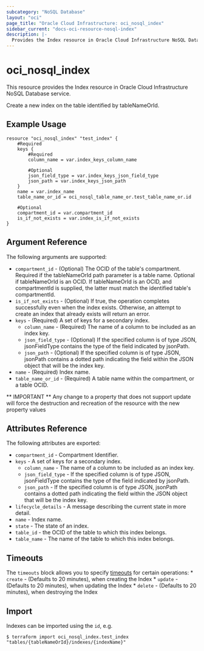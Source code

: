 ```yaml
---
subcategory: "NoSQL Database"
layout: "oci"
page_title: "Oracle Cloud Infrastructure: oci_nosql_index"
sidebar_current: "docs-oci-resource-nosql-index"
description: |-
  Provides the Index resource in Oracle Cloud Infrastructure NoSQL Database service
---
```


# oci_nosql_index
This resource provides the Index resource in Oracle Cloud Infrastructure NoSQL Database service.

Create a new index on the table identified by tableNameOrId.

## Example Usage

```hcl
resource "oci_nosql_index" "test_index" {
	#Required
	keys {
		#Required
		column_name = var.index_keys_column_name

		#Optional
		json_field_type = var.index_keys_json_field_type
		json_path = var.index_keys_json_path
	}
	name = var.index_name
	table_name_or_id = oci_nosql_table_name_or.test_table_name_or.id

	#Optional
	compartment_id = var.compartment_id
	is_if_not_exists = var.index_is_if_not_exists
}
```

## Argument Reference

The following arguments are supported:

* `compartment_id` - (Optional) The OCID of the table's compartment.  Required if the tableNameOrId path parameter is a table name. Optional if tableNameOrId is an OCID.  If tableNameOrId is an OCID, and compartmentId is supplied, the latter must match the identified table's compartmentId. 
* `is_if_not_exists` - (Optional) If true, the operation completes successfully even when the index exists.  Otherwise, an attempt to create an index that already exists will return an error. 
* `keys` - (Required) A set of keys for a secondary index.
	* `column_name` - (Required) The name of a column to be included as an index key.
	* `json_field_type` - (Optional) If the specified column is of type JSON, jsonFieldType contains the type of the field indicated by jsonPath. 
	* `json_path` - (Optional) If the specified column is of type JSON, jsonPath contains a dotted path indicating the field within the JSON object that will be the index key. 
* `name` - (Required) Index name.
* `table_name_or_id` - (Required) A table name within the compartment, or a table OCID.


** IMPORTANT **
Any change to a property that does not support update will force the destruction and recreation of the resource with the new property values

## Attributes Reference

The following attributes are exported:

* `compartment_id` - Compartment Identifier.
* `keys` - A set of keys for a secondary index.
	* `column_name` - The name of a column to be included as an index key.
	* `json_field_type` - If the specified column is of type JSON, jsonFieldType contains the type of the field indicated by jsonPath. 
	* `json_path` - If the specified column is of type JSON, jsonPath contains a dotted path indicating the field within the JSON object that will be the index key. 
* `lifecycle_details` - A message describing the current state in more detail. 
* `name` - Index name.
* `state` - The state of an index.
* `table_id` - the OCID of the table to which this index belongs.
* `table_name` - The name of the table to which this index belongs.

## Timeouts

The `timeouts` block allows you to specify [timeouts](https://registry.terraform.io/providers/hashicorp/oci/latest/docs/guides/changing_timeouts) for certain operations:
	* `create` - (Defaults to 20 minutes), when creating the Index
	* `update` - (Defaults to 20 minutes), when updating the Index
	* `delete` - (Defaults to 20 minutes), when destroying the Index


## Import

Indexes can be imported using the `id`, e.g.

```
$ terraform import oci_nosql_index.test_index "tables/{tableNameOrId}/indexes/{indexName}" 
```

